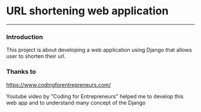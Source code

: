 # URL shortening web application
***
### Introduction
This project is about developing a web application using Django that allows user to shorten their url.


### Thanks to
https://www.codingforentrepreneurs.com/

Youtube video by "Coding for Entrepreneurs" helped me to develop this web app and to understand many concept of the Django 
